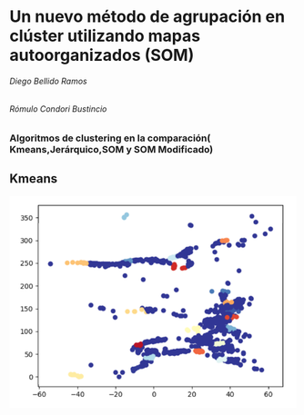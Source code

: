 # Un nuevo método de agrupación en clúster utilizando  mapas autoorganizados (SOM)
###### Diego Bellido Ramos
###### Rómulo Condori Bustincio

### Algoritmos de clustering en la comparación( Kmeans,Jerárquico,SOM y SOM Modificado)
## Kmeans
![alt text](https://github.com/dbellidor/Top-Base-de-Datos/blob/master/Paper%20Fase%203/f_kmeans.png)




